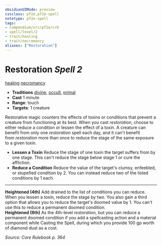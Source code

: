 ```yaml
---
obsidianUIMode: preview
cssclass: pf2e,pf2e-spell
notetype: pf2e-spell
tags:
- compendium/src/pf2e/crb
- spell/level/2
- trait/healing
- trait/necromancy
aliases: ["Restoration"]
---
```

# Restoration *Spell 2*   

[healing](rules/traits/healing.md "Healing Effect Trait")  [necromancy](rules/traits/necromancy.md "Necromancy School Trait")

- **Traditions** [divine](rules/traits/Divine.md "Divine Tradition Trait"), [occult](rules/traits/occult.md "Occult Tradition Trait"), [primal](rules/traits/primal.md "Primal Tradition Trait")
- **Cast**  1 minute
- **Range**: touch
- **Targets**: 1 creature

Restorative magic counters the effects of toxins or conditions that prevent a creature from functioning at its best. When you cast _restoration_, choose to either reduce a condition or lessen the effect of a toxin. A creature can benefit from only one _restoration_ spell each day, and it can't benefit from _restoration_ more than once to reduce the stage of the same exposure to a given toxin.

- **Lessen a Toxin** Reduce the stage of one toxin the target suffers from by one stage. This can't reduce the stage below stage 1 or cure the affliction.
- **Reduce a Condition** Reduce the value of the target's clumsy, enfeebled, or stupefied condition by 2. You can instead reduce two of the listed conditions by 1 each.
***
**Heightened (4th)** Add drained to the list of conditions you can reduce. When you lessen a toxin, reduce the stage by two. You also gain a third option that allows you to reduce the target's doomed value by 1. You can't use this to reduce a permanent doomed condition.  
**Heightened (6th)** As the 4th-level _restoration_, but you can reduce a permanent doomed condition if you add a spellcasting action and a material component while Casting the Spell, during which you provide 100 gp worth of diamond dust as a cost.

*Source: Core Rulebook p. 364*